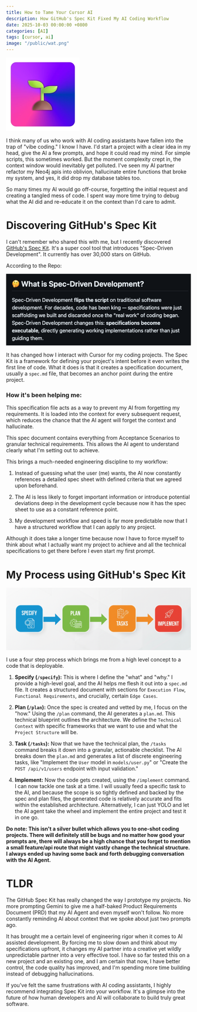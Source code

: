 ```yaml
---
title: How to Tame Your Cursor AI
description: How GitHub's Spec Kit Fixed My AI Coding Workflow
date: 2025-10-03 00:00:00 +0800
categories: [AI]
tags: [cursor, ai]
image: "/public/wat.png"
---
```


![spec_kit.webp](/public/spec_kit.webp)

I think many of us who work with AI coding assistants have fallen into the trap of "vibe coding." I know I have. I'd start a project with a clear idea in my head, give the AI a few prompts, and hope it could read my mind. For simple scripts, this sometimes worked. But the moment complexity crept in, the context window would inevitably get polluted. I've seen my AI partner refactor my Neo4j apis into oblivion, hallucinate entire functions that broke my system, and yes, it did drop my database tables too.

So many times my AI would go off-course, forgetting the initial request and creating a tangled mess of code. I spent way more time trying to debug what the AI did and re-educate it on the context than I'd care to admit. 

# Discovering GitHub's Spec Kit

I can't remember who shared this with me, but I recently discovered [GitHub's Spec Kit](https://github.com/github/spec-kit). It's a super cool tool that introduces "Spec-Driven Development". It currently has over 30,000 stars on GitHub.

According to the Repo:

![SDD](/public/SDD.png)


It has changed how I interact with Cursor for my coding projects. The Spec Kit is a framework for defining your project's intent before it even writes the first line of code. What it does is that it creates a specification document, usually a `spec.md` file, that becomes an anchor point during the entire project.

### **How it's been helping me:**

This specification file acts as a way to prevent my AI from forgetting my requirements. It is loaded into the context for every subsequent request, which reduces the chance that the AI agent will forget the context and hallucinate.

This spec document contains everything from Acceptance Scenarios to granular technical requirements. This allows the AI agent to understand clearly what I'm setting out to achieve.

This brings a much-needed engineering discipline to my workflow:

1. Instead of guessing what the user (me) wants, the AI now constantly references a detailed spec sheet with defined criteria that we agreed upon beforehand.
 
2. The AI is less likely to forget important information or introduce potential deviations deep in the development cycle because now it has the spec sheet to use as a constant reference point.

3. My development workflow and speed is far more predictable now that I have a structured workflow that I can apply to any project. 
   
Although it does take a longer time because now I have to force myself to think about what I actually want my project to achieve and all the technical specifications to get there before I even start my first prompt. 

# My Process using GitHub's Spec Kit

![SPTI](/public/SPTI.png)

I use a four step process which brings me from a high level concept to a code that is deployable. 

1. **Specify (`/specify`):** This is where I define the "what" and "why." I provide a high-level goal, and the AI helps me flesh it out into a `spec.md` file. It creates a structured document with sections for `Execution Flow`, `Functional Requirements`, and crucially, certain `Edge Cases`.

2. **Plan (`/plan`):** Once the spec is created and vetted by me, I focus on the "how." Using the `/plan` command, the AI generates a `plan.md`. This technical blueprint outlines the architecture. We define the `Technical Context` with specific frameworks that we want to use and what the `Project Structure` will be.

3. **Task (`/tasks`):** Now that we have the technical plan, the `/tasks` command breaks it down into a granular, actionable checklist. The AI breaks down the `plan.md` and generates a list of discrete engineering tasks, like "Implement the `User` model in `models/user.py`" or "Create the `POST /api/v1/users` endpoint with input validation."

4. **Implement:** Now the code gets created, using the `/implement` command. I can now tackle one task at a time. I will usually feed a specific task to the AI, and because the scope is so tightly defined and backed by the spec and plan files, the generated code is relatively accurate and fits within the established architecture. Alternatively, I can just YOLO and let the AI agent take the wheel and implement the entire project and test it in one go. 

**Do note: This isn't a silver bullet which allows you to one-shot coding projects. There will definitely still be bugs and no matter how good your prompts are, there will always be a high chance that you forget to mention a small feature/api route that might vastly change the technical structure. I always ended up having some back and forth debugging conversation with the AI Agent.**

# TLDR

The GitHub Spec Kit has really changed the way I prototype my projects. No more prompting Gemini to give me a half-baked Product Requirements Document (PRD) that my AI Agent and even myself won't follow. No more constantly reminding AI about context that we spoke about just two prompts ago. 

It has brought me a certain level of engineering rigor when it comes to AI assisted development. By forcing me to slow down and think about my specifications upfront, it changes my AI partner into a creative yet wildly unpredictable partner into a very effective tool. I have so far tested this on a new project and an existing one, and I am certain that now, I have better control, the code quality has improved, and I'm spending more time building instead of debugging hallucinations. 

If you've felt the same frustrations with AI coding assistants, I highly recommend integrating Spec Kit into your workflow. It's a glimpse into the future of how human developers and AI will collaborate to build truly great software.